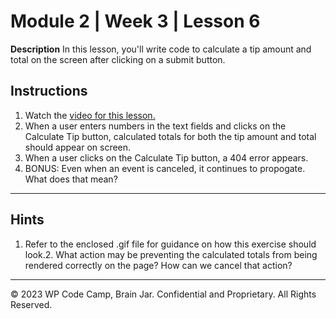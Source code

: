 # Module 2 | Week 3 | Lesson 6
**Description**
In this lesson, you'll write code to calculate a tip amount and total on the screen after clicking on a submit button. 

## Instructions
1. Watch the [video for this lesson.](https://youtu.be/wRxp37Yd7BM)
1. When a user enters numbers in the text fields and clicks on the Calculate Tip button, calculated totals for both the tip amount and total should appear on screen.
2. When a user clicks on the Calculate Tip button, a 404 error appears. 
3. BONUS: Even when an event is canceled, it continues to propogate. What does that mean? 

---

## Hints
1. Refer to the enclosed .gif file for guidance on how this exercise should look.2. What action may be preventing the calculated totals from being rendered correctly on the page? How can we cancel that action?

---

© 2023 WP Code Camp, Brain Jar. Confidential and Proprietary. All Rights Reserved.
